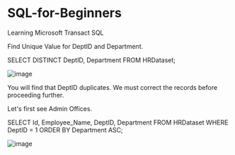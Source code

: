 # SQL-for-Beginners
Learning Microsoft Transact SQL

Find Unique Value for DeptID and Department.

SELECT DISTINCT DeptID, Department FROM HRDataset;

![image](https://github.com/KamwaniAmit/SQL-for-Beginners/assets/142380910/ecce9254-8a55-4562-9676-d138a656d24b)

You will find that DeptID duplicates. We must correct the records before proceeding further.

Let's first see Admin Offices.

SELECT Id, Employee_Name, DeptID, Department FROM HRDataset WHERE DeptID = 1 ORDER BY Department ASC;

![image](https://github.com/KamwaniAmit/SQL-for-Beginners/assets/142380910/638a3490-e9ba-4eef-98b6-139e52c10f93)
